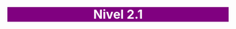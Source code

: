 <style>
    body{
        background-image: url('./img/Fondo2.avif');
        background-size: cover;
        background-repeat: no-repeat;
        background-position: center;
    }

    h1{
        background: purple;
        color: white;
        display: flex;
        justify-content: center;
        align-items: center;
        margin: 0;
    }
</style>

<h1>Nivel 2.1 </h1>